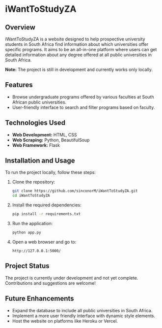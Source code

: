 # iWantToStudyZA

## Overview
iWantToStudyZA is a website designed to help prospective university students in South Africa find information about which universities offer specific programs. It aims to be an all-in-one platform where users can get detailed information about any degree offered at all public universities in South Africa.

**Note:** The project is still in development and currently works only locally.

## Features
- Browse undergraduate programs offered by various faculties at South African public universities.
- User-friendly interface to search and filter programs based on faculty.

## Technologies Used
- **Web Development:** HTML, CSS
- **Web Scraping:** Python, BeautifulSoup
- **Web Framework:** Flask

## Installation and Usage
To run the project locally, follow these steps:

1. Clone the repository:
    ```sh
    git clone https://github.com/sinconorM/iWantToStudyZA.git
    cd iWantToStudyZA
    ```

2. Install the required dependencies:
    ```sh
    pip install -r requirements.txt
    ```

3. Run the application:
    ```sh
    python app.py
    ```

4. Open a web browser and go to:
    ```
    http://127.0.0.1:5000/
    ```

## Project Status
The project is currently under development and not yet complete. Contributions and suggestions are welcome!

## Future Enhancements
- Expand the database to include all public universities in South Africa.
- Implement a more user friendly interface with dynamic style elements.
- Host the website on platforms like Heroku or Vercel.

